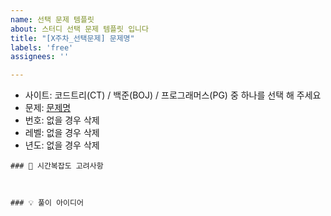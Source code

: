 ```yaml
---
name: 선택 문제 템플릿
about: 스터디 선택 문제 템플릿 입니다
title: "[X주차_선택문제] 문제명"
labels: 'free'
assignees: ''

---
```


- 사이트: 코드트리(CT) / 백준(BOJ) / 프로그래머스(PG) 중 하나를 선택 해 주세요
- 문제: [문제명](링크)
- 번호: 없을 경우 삭제
- 레벨: 없을 경우 삭제
- 년도: 없을 경우 삭제

```
### 🤔 시간복잡도 고려사항



### 💡 풀이 아이디어
```
